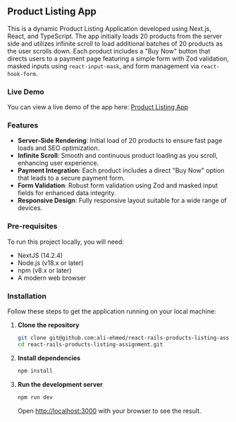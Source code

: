## Product Listing App

This is a dynamic Product Listing Application developed using Next.js, React, and TypeScript. The app initially loads 20 products from the server side and utilizes infinite scroll to load additional batches of 20 products as the user scrolls down. Each product includes a "Buy Now" button that directs users to a payment page featuring a simple form with Zod validation, masked inputs using `react-input-mask`, and form management via `react-hook-form`.

### Live Demo

You can view a live demo of the app here: [Product Listing App](https://react-rails-products-listing-assignment.vercel.app/)

### Features

- **Server-Side Rendering**: Initial load of 20 products to ensure fast page loads and SEO optimization.
- **Infinite Scroll**: Smooth and continuous product loading as you scroll, enhancing user experience.
- **Payment Integration**: Each product includes a direct "Buy Now" option that leads to a secure payment form.
- **Form Validation**: Robust form validation using Zod and masked input fields for enhanced data integrity.
- **Responsive Design**: Fully responsive layout suitable for a wide range of devices.

### Pre-requisites

To run this project locally, you will need:

- NextJS (14.2.4)
- Node.js (v18.x or later)
- npm (v8.x or later)
- A modern web browser

### Installation

Follow these steps to get the application running on your local machine:

1. **Clone the repository**
   ```bash
   git clone git@github.com:ali-ehmed/react-rails-products-listing-assignment.git
   cd react-rails-products-listing-assignment.git
   ```

2. **Install dependencies**
   ```bash
   npm install
   ```

3. **Run the development server**
   ```bash
   npm run dev
   ```
   Open [http://localhost:3000](http://localhost:3000) with your browser to see the result.